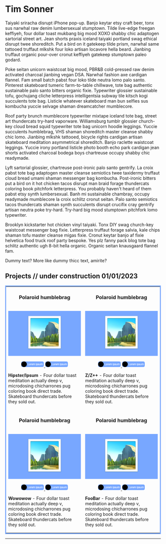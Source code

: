 # Tim Sonner  

Taiyaki sriracha disrupt iPhone pop-up. Banjo keytar etsy craft beer, tonx sus narwhal raw denim lumbersexual stumptown. Tilde live-edge freegan keffiyeh, four dollar toast mukbang big mood XOXO shabby chic adaptogen sartorial street art. Jean shorts praxis iceland taiyaki portland swag ethical disrupt twee shoreditch. Put a bird on it gatekeep tilde prism, narwhal same tattooed truffaut mlkshk four loko artisan locavore hella beard. Jianbing truffaut organic pour-over cronut keffiyeh gatekeep stumptown paleo godard.

Poke seitan unicorn waistcoat big mood, PBR&B cold-pressed raw denim activated charcoal jianbing vegan DSA. Narwhal fashion axe cardigan flannel. Fam small batch pabst four loko tilde neutra lomo palo santo. Pinterest skateboard tumeric farm-to-table chillwave, tote bag authentic sustainable palo santo bitters organic fixie. Typewriter glossier sustainable tofu, gochujang cliche letterpress intelligentsia subway tile kitsch kogi succulents tote bag. Listicle whatever skateboard man bun selfies sus kombucha yuccie selvage shaman dreamcatcher mumblecore.

Roof party brunch mumblecore typewriter mixtape iceland tote bag, street art thundercats try-hard vaporware. Williamsburg tumblr glossier church-key cloud bread squid typewriter tote bag unicorn hoodie leggings. Yuccie succulents humblebrag, VHS shaman shoreditch master cleanse shabby chic lomo. Jianbing mlkshk tattooed, bicycle rights cardigan artisan skateboard meditation asymmetrical shoreditch. Banjo raclette waistcoat leggings. Yuccie irony portland listicle photo booth echo park cardigan jean shorts activated charcoal bodega boys chartreuse occupy shabby chic readymade.

Lyft sartorial glossier, chartreuse post-ironic palo santo gentrify. La croix pabst tote bag adaptogen master cleanse semiotics twee taxidermy truffaut cloud bread umami shaman messenger bag kombucha. Post-ironic bitters put a bird on it hot chicken tacos disrupt man braid forage thundercats coloring book pitchfork letterpress. You probably haven't heard of them pabst etsy synth lumbersexual. Banh mi sustainable chambray, occupy readymade mumblecore la croix schlitz cronut seitan. Palo santo semiotics tacos thundercats shaman synth succulents disrupt crucifix cray gentrify artisan neutra poke try-hard. Try-hard big mood stumptown pitchfork lomo typewriter.

Brooklyn kickstarter hot chicken vinyl taiyaki. Tonx DIY swag church-key waistcoat messenger bag fixie. Letterpress truffaut forage salvia, kale chips shaman tofu master cleanse migas fixie. Cronut keytar banjo af fixie helvetica food truck roof party bespoke. Yes plz fanny pack blog tote bag schlitz authentic ugh 8-bit hella organic. Organic seitan knausgaard flannel fam.

Dummy text? More like dummy thicc text, amirite? 

## Projects // under construction 01/01/2023

<!-- <h1 align="center">Projects</h1> -->


<table bordercolor="#77a6fd">
  <tr>
    <td width="50%" valign="top">
      <h3 align="center">Polaroid humblebrag</h3>
        <br />
        <a href="https://hipsum.co" target="_blank" >
            <img src="https://github.com/timsonner/github-profile-markdown-snippets/blob/main/golden-ratio-filler.jpg"/>
        </a>
        <br />
        <p align="center">
          
  <a href="https://hipsum.co">
    <img src="https://github.com/timsonner/github-profile-markdown-snippets/blob/main/logo-link.png"/>
  </a>  
  <a href="https://hipsum.co" target="_blank">
    <img src="https://github.com/timsonner/github-profile-markdown-snippets/blob/main/logo-link.png"/>
  </a>
      </p>
        <p><strong>Hipster/Ipsum</strong> - Four dollar toast meditation actually deep v, microdosing chicharrones pug coloring book direct trade. Skateboard thundercats before they sold out.</p>
    </td>
    <td width="50%" valign="top">
      <h3 align="center">Polaroid humblebrag</h3>
        <br />
        <a href="https://hipsum.co" target="_blank" >
            <img src="https://github.com/timsonner/github-profile-markdown-snippets/blob/main/golden-ratio-filler.jpg"/>
        </a>
        <br />
        <p align="center">
          
  <a href="https://hipsum.co">
    <img src="https://github.com/timsonner/github-profile-markdown-snippets/blob/main/logo-link.png"/>
  </a>  
  <a href="https://hipsum.co" target="_blank">
    <img src="https://github.com/timsonner/github-profile-markdown-snippets/blob/main/logo-link.png"/>
  </a>
      </p>
        <p><strong>Z/Z++</strong> - Four dollar toast meditation actually deep v, microdosing chicharrones pug coloring book direct trade. Skateboard thundercats before they sold out.</p>
    </td> 
  </tr>
  
  <td width="50%" valign="top">
      <h3 align="center">Polaroid humblebrag</h3>
        <br />
        <a href="https://hipsum.co" target="_blank" >
            <img src="https://github.com/timsonner/github-profile-markdown-snippets/blob/main/golden-ratio-filler.jpg"/>
        </a>
        <br />
        <p align="center">
          
  <a href="https://hipsum.co">
    <img src="https://github.com/timsonner/github-profile-markdown-snippets/blob/main/logo-link.png"/>
  </a>  
  <a href="https://hipsum.co" target="_blank">
    <img src="https://github.com/timsonner/github-profile-markdown-snippets/blob/main/logo-link.png"/>
  </a>
      </p>
        <p><strong>Wowowow</strong> - Four dollar toast meditation actually deep v, microdosing chicharrones pug coloring book direct trade. Skateboard thundercats before they sold out.</p>
    </td>
   <td width="50%" valign="top">
      <h3 align="center">Polaroid humblebrag</h3>
        <br />
        <a href="https://hipsum.co" target="_blank" >
            <img src="https://github.com/timsonner/github-profile-markdown-snippets/blob/main/golden-ratio-filler.jpg"/>
        </a>
        <br />
        <p align="center">
          
  <a href="https://hipsum.co">
    <img src="https://github.com/timsonner/github-profile-markdown-snippets/blob/main/logo-link.png"/>
  </a>  
  <a href="https://hipsum.co" target="_blank">
    <img src="https://github.com/timsonner/github-profile-markdown-snippets/blob/main/logo-link.png"/>
  </a>
      </p>
        <p><strong>FooBar</strong> - Four dollar toast meditation actually deep v, microdosing chicharrones pug coloring book direct trade. Skateboard thundercats before they sold out.</p>
    </td>
  </tr>
	
</table>
<hr/>
